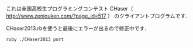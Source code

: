 これは全国高校生プログラミングコンテスト CHaser（ http://www.zenjouken.com/?page_id=517 ） のクライアントプログラムです．

CHaser2013.rbを使うと最後にエラーが出るので修正中です．

`ruby ./CHaser2013 port`